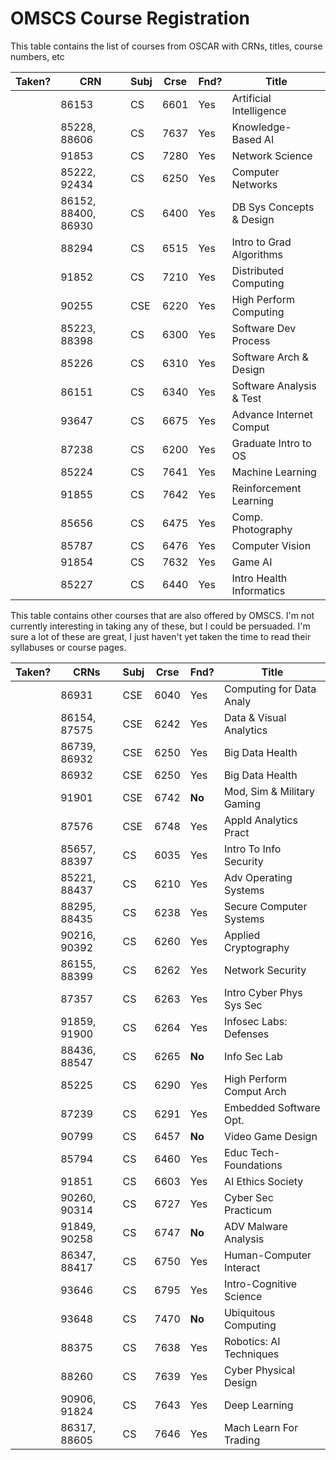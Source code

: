 # OMSCS Course Registration

This table contains the list of courses from OSCAR with CRNs, titles, course numbers, etc

| Taken? | CRN                 | Subj | Crse | Fnd? | Title                    |
| ------ | ------------------- | ---- | ---- | ---- | ------------------------ |
|        | 86153               | CS   | 6601 | Yes  | Artificial Intelligence  |
|        | 85228, 88606        | CS   | 7637 | Yes  | Knowledge-Based AI       |
|        | 91853               | CS   | 7280 | Yes  | Network Science          |
|        | 85222, 92434        | CS   | 6250 | Yes  | Computer Networks        |
|        | 86152, 88400, 86930 | CS   | 6400 | Yes  | DB Sys Concepts & Design |
|        | 88294               | CS   | 6515 | Yes  | Intro to Grad Algorithms |
|        | 91852               | CS   | 7210 | Yes  | Distributed Computing    |
|        | 90255               | CSE  | 6220 | Yes  | High Perform Computing   |
|        | 85223, 88398        | CS   | 6300 | Yes  | Software Dev Process     |
|        | 85226               | CS   | 6310 | Yes  | Software Arch & Design   |
|        | 86151               | CS   | 6340 | Yes  | Software Analysis & Test |
|        | 93647               | CS   | 6675 | Yes  | Advance Internet Comput  |
|        | 87238               | CS   | 6200 | Yes  | Graduate Intro to OS     |
|        | 85224               | CS   | 7641 | Yes  | Machine Learning         |
|        | 91855               | CS   | 7642 | Yes  | Reinforcement Learning   |
|        | 85656               | CS   | 6475 | Yes  | Comp. Photography        |
|        | 85787               | CS   | 6476 | Yes  | Computer Vision          |
|        | 91854               | CS   | 7632 | Yes  | Game AI                  |
|        | 85227               | CS   | 6440 | Yes  | Intro Health Informatics |

This table contains other courses that are also offered by OMSCS. I'm not currently interesting in taking any of these, but I could be persuaded. I'm sure a lot of these are great, I just haven't yet taken the time to read their syllabuses or course pages.

| Taken? | CRNs         | Subj | Crse | Fnd?   | Title                      |
| ------ | ------------ | ---- | ---- | ------ | -------------------------- |
|        | 86931        | CSE  | 6040 | Yes    | Computing for Data Analy   |
|        | 86154, 87575 | CSE  | 6242 | Yes    | Data & Visual Analytics    |
|        | 86739, 86932 | CSE  | 6250 | Yes    | Big Data Health            |
|        | 86932        | CSE  | 6250 | Yes    | Big Data Health            |
|        | 91901        | CSE  | 6742 | **No** | Mod, Sim & Military Gaming |
|        | 87576        | CSE  | 6748 | Yes    | Appld Analytics Pract      |
|        | 85657, 88397 | CS   | 6035 | Yes    | Intro To Info Security     |
|        | 85221, 88437 | CS   | 6210 | Yes    | Adv Operating Systems      |
|        | 88295, 88435 | CS   | 6238 | Yes    | Secure Computer Systems    |
|        | 90216, 90392 | CS   | 6260 | Yes    | Applied Cryptography       |
|        | 86155, 88399 | CS   | 6262 | Yes    | Network Security           |
|        | 87357        | CS   | 6263 | Yes    | Intro Cyber Phys Sys Sec   |
|        | 91859, 91900 | CS   | 6264 | Yes    | Infosec Labs: Defenses     |
|        | 88436, 88547 | CS   | 6265 | **No** | Info Sec Lab               |
|        | 85225        | CS   | 6290 | Yes    | High Perform Comput Arch   |
|        | 87239        | CS   | 6291 | Yes    | Embedded Software Opt.     |
|        | 90799        | CS   | 6457 | **No** | Video Game Design          |
|        | 85794        | CS   | 6460 | Yes    | Educ Tech-Foundations      |
|        | 91851        | CS   | 6603 | Yes    | AI Ethics Society          |
|        | 90260, 90314 | CS   | 6727 | Yes    | Cyber Sec Practicum        |
|        | 91849, 90258 | CS   | 6747 | **No** | ADV Malware Analysis       |
|        | 86347, 88417 | CS   | 6750 | Yes    | Human-Computer Interact    |
|        | 93646        | CS   | 6795 | Yes    | Intro-Cognitive Science    |
|        | 93648        | CS   | 7470 | **No** | Ubiquitous Computing       |
|        | 88375        | CS   | 7638 | Yes    | Robotics: AI Techniques    |
|        | 88260        | CS   | 7639 | Yes    | Cyber Physical Design      |
|        | 90906, 91824 | CS   | 7643 | Yes    | Deep Learning              |
|        | 86317, 88605 | CS   | 7646 | Yes    | Mach Learn For Trading     |